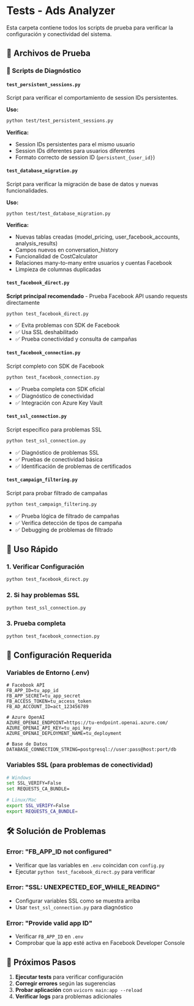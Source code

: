 # Tests - Ads Analyzer

Esta carpeta contiene todos los scripts de prueba para verificar la configuración y conectividad del sistema.

## 📁 Archivos de Prueba

### 🔧 Scripts de Diagnóstico

#### `test_persistent_sessions.py`
Script para verificar el comportamiento de session IDs persistentes.

**Uso:**
```bash
python test/test_persistent_sessions.py
```

**Verifica:**
- Session IDs persistentes para el mismo usuario
- Session IDs diferentes para usuarios diferentes
- Formato correcto de session ID (`persistent_{user_id}`)

#### `test_database_migration.py`
Script para verificar la migración de base de datos y nuevas funcionalidades.

**Uso:**
```bash
python test/test_database_migration.py
```

**Verifica:**
- Nuevas tablas creadas (model_pricing, user_facebook_accounts, analysis_results)
- Campos nuevos en conversation_history
- Funcionalidad de CostCalculator
- Relaciones many-to-many entre usuarios y cuentas Facebook
- Limpieza de columnas duplicadas

#### `test_facebook_direct.py`
**Script principal recomendado** - Prueba Facebook API usando requests directamente
```bash
python test_facebook_direct.py
```
- ✅ Evita problemas con SDK de Facebook
- ✅ Usa SSL deshabilitado
- ✅ Prueba conectividad y consulta de campañas

#### `test_facebook_connection.py`
Script completo con SDK de Facebook
```bash
python test_facebook_connection.py
```
- ✅ Prueba completa con SDK oficial
- ✅ Diagnóstico de conectividad
- ✅ Integración con Azure Key Vault

#### `test_ssl_connection.py`
Script específico para problemas SSL
```bash
python test_ssl_connection.py
```
- ✅ Diagnóstico de problemas SSL
- ✅ Pruebas de conectividad básica
- ✅ Identificación de problemas de certificados

#### `test_campaign_filtering.py`
Script para probar filtrado de campañas
```bash
python test_campaign_filtering.py
```
- ✅ Prueba lógica de filtrado de campañas
- ✅ Verifica detección de tipos de campaña
- ✅ Debugging de problemas de filtrado

## 🚀 Uso Rápido

### 1. Verificar Configuración
```bash
python test_facebook_direct.py
```

### 2. Si hay problemas SSL
```bash
python test_ssl_connection.py
```

### 3. Prueba completa
```bash
python test_facebook_connection.py
```

## 🔧 Configuración Requerida

### Variables de Entorno (.env)
```env
# Facebook API
FB_APP_ID=tu_app_id
FB_APP_SECRET=tu_app_secret
FB_ACCESS_TOKEN=tu_access_token
FB_AD_ACCOUNT_ID=act_123456789

# Azure OpenAI
AZURE_OPENAI_ENDPOINT=https://tu-endpoint.openai.azure.com/
AZURE_OPENAI_API_KEY=tu_api_key
AZURE_OPENAI_DEPLOYMENT_NAME=tu_deployment

# Base de Datos
DATABASE_CONNECTION_STRING=postgresql://user:pass@host:port/db
```

### Variables SSL (para problemas de conectividad)
```bash
# Windows
set SSL_VERIFY=False
set REQUESTS_CA_BUNDLE=

# Linux/Mac
export SSL_VERIFY=False
export REQUESTS_CA_BUNDLE=
```

## 🛠️ Solución de Problemas

### Error: "FB_APP_ID not configured"
- Verificar que las variables en `.env` coincidan con `config.py`
- Ejecutar `python test_facebook_direct.py` para verificar

### Error: "SSL: UNEXPECTED_EOF_WHILE_READING"
- Configurar variables SSL como se muestra arriba
- Usar `test_ssl_connection.py` para diagnóstico

### Error: "Provide valid app ID"
- Verificar `FB_APP_ID` en `.env`
- Comprobar que la app esté activa en Facebook Developer Console

## 📝 Próximos Pasos

1. **Ejecutar tests** para verificar configuración
2. **Corregir errores** según las sugerencias
3. **Probar aplicación** con `uvicorn main:app --reload`
4. **Verificar logs** para problemas adicionales
